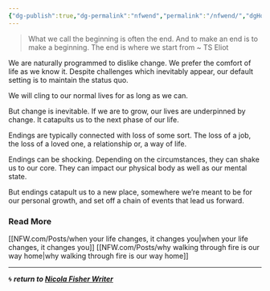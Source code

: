```yaml
---
{"dg-publish":true,"dg-permalink":"nfwend","permalink":"/nfwend/","dgHomeLink":true,"dgPassFrontmatter":false}
---
```



> What we call the beginning is often the end. And to make an end is to make a beginning. The end is where we start from ~ TS Eliot

We are naturally programmed to dislike change. We prefer the comfort of life as we know it. Despite challenges which inevitably appear, our default setting is to maintain the status quo.

We will cling to our normal lives for as long as we can.

But change is inevitable. If we are to grow, our lives are underpinned by change. It catapults us to the next phase of our life.

Endings are typically connected with loss of some sort. The loss of a job, the loss of a loved one, a relationship or, a way of life.

Endings can be shocking. Depending on the circumstances, they can shake us to our core. They can impact our physical body as well as our mental state.

But endings catapult us to a new place, somewhere we’re meant to be for our personal growth, and set off a chain of events that lead us forward.

### Read More

[[NFW.com/Posts/when your life changes, it changes you|when your life changes, it changes you]]
[[NFW.com/Posts/why walking through fire is our way home|why walking through fire is our way home]]

---

🌀 ***return to [Nicola Fisher Writer](https://booksbeansboots.co.uk/nfwstart/)***
